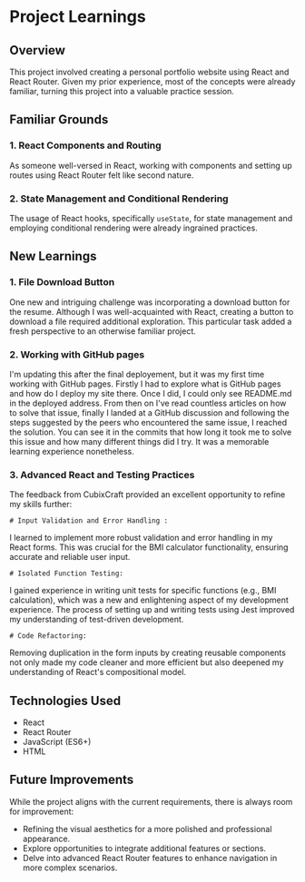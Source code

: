 # Project Learnings

## Overview

This project involved creating a personal portfolio website using React and React Router. Given my prior experience, most of the concepts were already familiar, turning this project into a valuable practice session.

## Familiar Grounds

### 1. React Components and Routing

As someone well-versed in React, working with components and setting up routes using React Router felt like second nature.

### 2. State Management and Conditional Rendering

The usage of React hooks, specifically `useState`, for state management and employing conditional rendering were already ingrained practices.

## New Learnings

### 1. File Download Button

One new and intriguing challenge was incorporating a download button for the resume. Although I was well-acquainted with React, creating a button to download a file required additional exploration. This particular task added a fresh perspective to an otherwise familiar project.

### 2. Working with GitHub pages

I'm updating this after the final deployement, but it was my first time working with GitHub pages. Firstly I had to explore what is GitHub pages and how do I deploy my site there. Once I did, I could only see README.md in the deployed address. From then on I've read countless articles on how to solve that issue, finally I landed at a GitHub discussion and following the steps suggested by the peers who encountered the same issue, I reached the solution. You can see it in the commits that how long it took me to solve this issue and how many different things did I try. It was a memorable learning experience nonetheless.

### 3. Advanced React and Testing Practices

The feedback from CubixCraft provided an excellent opportunity to refine my skills further:

    # Input Validation and Error Handling :

I learned to implement more robust validation and error handling in my React forms. This was crucial for the BMI calculator functionality, ensuring accurate and reliable user input.

    # Isolated Function Testing:

I gained experience in writing unit tests for specific functions (e.g., BMI calculation), which was a new and enlightening aspect of my development experience. The process of setting up and writing tests using Jest improved my understanding of test-driven development.

    # Code Refactoring:

Removing duplication in the form inputs by creating reusable components not only made my code cleaner and more efficient but also deepened my understanding of React's compositional model.

## Technologies Used

- React
- React Router
- JavaScript (ES6+)
- HTML

## Future Improvements

While the project aligns with the current requirements, there is always room for improvement:

- Refining the visual aesthetics for a more polished and professional appearance.
- Explore opportunities to integrate additional features or sections.
- Delve into advanced React Router features to enhance navigation in more complex scenarios.
